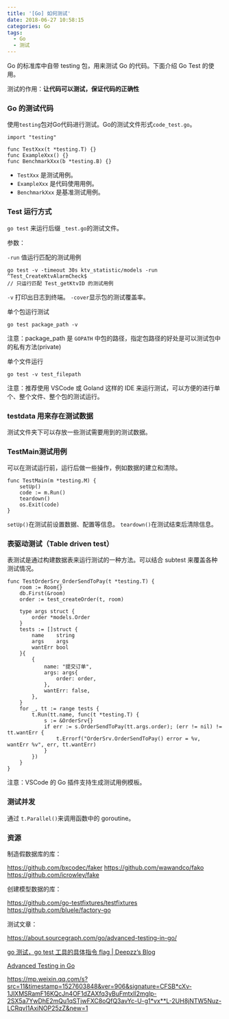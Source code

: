 ```yaml
---
title: '[Go] 如何测试'
date: 2018-06-27 10:58:15
categories: Go
tags:
  - Go
  - 测试
---
```


Go 的标准库中自带 testing 包，用来测试 Go 的代码。下面介绍 Go Test 的使用。

测试的作用：**让代码可以测试，保证代码的正确性**

### Go 的测试代码

使用`testing`包对Go代码进行测试。Go的测试文件形式`code_test.go`。

```
import "testing"

func TestXxx(t *testing.T) {}
func ExampleXxx() {}
func BenchmarkXxx(b *testing.B) {}
```

* `TestXxx` 是测试用例。
* `ExampleXxx` 是代码使用用例。
* `BenchmarkXxx` 是基准测试用例。

### Test 运行方式

`go test` 来运行后缀 `_test.go`的测试文件。

参数：

`-run` 值运行匹配的测试用例

```
go test -v -timeout 30s ktv_statistic/models -run ^Test_CreateKtvAlarmCheck$
// 只运行匹配 Test_getKtvID 的测试用例
```

`-v`  打印出日志到终端。
`-cover`显示包的测试覆盖率。

单个包运行测试

    go test package_path -v

注意：package_path 是 `GOPATH` 中包的路径，指定包路径的好处是可以测试包中的私有方法(private)

单个文件运行

    go test -v test_filepath

注意：推荐使用 VSCode 或 Goland 这样的 IDE 来运行测试，可以方便的进行单个、整个文件、整个包的测试运行。

### testdata 用来存在测试数据

测试文件夹下可以存放一些测试需要用到的测试数据。

### TestMain测试用例﻿

可以在测试运行前，运行后做一些操作，例如数据的建立和清除。

```
func TestMain(m *testing.M) {
	setUp()
	code := m.Run()
	teardown()
	os.Exit(code)
}
```

`setUp()`在测试前设置数据、配置等信息。
`teardown()`在测试结束后清除信息。

### 表驱动测试（Table driven test）

表测试是通过构建数据表来运行测试的一种方法。可以结合 subtest 来覆盖各种测试情况。

```
func TestOrderSrv_OrderSendToPay(t *testing.T) {
	room := Room{}
	db.First(&room)
	order := test_createOrder(t, room)

	type args struct {
		order *models.Order
	}
	tests := []struct {
		name    string
		args    args
		wantErr bool
	}{
		{
			name: "提交订单",
			args: args{
				order: order,
			},
			wantErr: false,
		},
	}
	for _, tt := range tests {
		t.Run(tt.name, func(t *testing.T) {
			s := &OrderSrv{}
			if err := s.OrderSendToPay(tt.args.order); (err != nil) != tt.wantErr {
				t.Errorf("OrderSrv.OrderSendToPay() error = %v, wantErr %v", err, tt.wantErr)
			}
		})
	}
}
```

注意：VSCode 的 Go 插件支持生成测试用例模板。

### 测试并发

通过 `t.Parallel()`来调用函数中的 goroutine。

### 资源

制造假数据库的库：

https://github.com/bxcodec/faker
https://github.com/wawandco/fako
https://github.com/icrowley/fake

创建模型数据的库：

https://github.com/go-testfixtures/testfixtures
https://github.com/bluele/factory-go

测试文章：

https://about.sourcegraph.com/go/advanced-testing-in-go/

[go 测试，go test 工具的具体指令 flag | Deepzz’s Blog](https://deepzz.com/post/the-command-flag-of-go-test.html)

[Advanced Testing in Go](https://about.sourcegraph.com/go/advanced-testing-in-go/)

https://mp.weixin.qq.com/s?src=11&timestamp=1527603848&ver=906&signature=CFSB*cXv-1JlXMSRamF16KQcJn4OF1dZAXfq3yBuFmtxIl2mglp-2SX5a7YwDhE2mQu1qSTjwFXC8oQfQ3avYc-U-g1*vx**L-2UH8jNTW5Nuz-LCRqvI1AxiNOP25zZ&new=1

